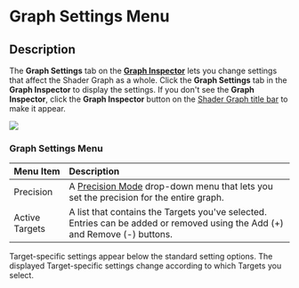 # Graph Settings Menu

## Description

The **Graph Settings** tab on the **[Graph Inspector](Internal-Inspector.md)** lets you change settings that affect the Shader Graph as a whole. Click the **Graph Settings** tab in the **Graph Inspector** to display the settings. If you don't see the **Graph Inspector**, click the **Graph Inspector** button on the [Shader Graph title bar](Shader-Graph-Window.md) to make it appear.

![](images/GraphSettings_Menu.png)

### Graph Settings Menu

| Menu Item | Description |
|:----------|:------------|
| Precision | A [Precision Mode](Precision-Modes.md) drop-down menu that lets you set the precision for the entire graph. |
| Active Targets | A list that contains the Targets you've selected. Entries can be added or removed using the Add (+) and Remove (-) buttons. |

Target-specific settings appear below the standard setting options. The displayed Target-specific settings change according to which Targets you select.
